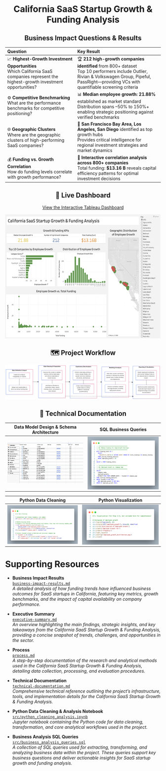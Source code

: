 <h1 align="center">California SaaS Startup Growth & Funding Analysis</h1>
<h2 align="center">Business Impact Questions & Results</h2>


| Question                                                                                                 | Key Result                                                                                                                         |
|:-------------------------------------------------------------------------------------------------------- |:-----------------------------------------------------------------------------------------------------------------------------------|
| 📈 **Highest-Growth Investment Opportunities**<br>Which California SaaS companies represent the highest-growth investment opportunities? | 🏆 **212 high-growth companies identified** from 800+ dataset<br>Top 10 performers include Outlier, Rivian & Volkswagen Group, Pipeful, PassRight—providing VCs with quantifiable screening criteria |
| ⚙️ **Competitive Benchmarking**<br>What are the performance benchmarks for competitive positioning?       | 📊 **Median employee growth: 21.88%** established as market standard<br>Distribution spans –50% to 150%+ enabling strategic positioning against verified benchmarks                                                               |
| 🌐 **Geographic Clusters**<br>Where are the geographic clusters of high-performing SaaS companies?        | 📍 **San Francisco Bay Area, Los Angeles, San Diego** identified as top growth hubs<br>Provides critical intelligence for regional investment strategies and market dynamics                                                                            |
| 💰 **Funding vs. Growth Correlation**<br>How do funding levels correlate with growth performance?         | 🔗 **Interactive correlation analysis across 800+ companies**<br>Total funding: **$13.16 B** reveals capital efficiency patterns for optimal investment decisions                                                                  |



<h2 align="center">🚀 Live Dashboard</h2>

<p align="center">
  <a href="https://public.tableau.com/app/profile/farooq.syed6811/viz/CaliforniaSaaSStartupGrowthFundingAnalysis_17511350716100/CaliforniaSaaSStartupGrowthFundingAnalysis?publish=yes">
    View the Interactive Tableau Dashboard
  </a>
</p>

<p align="center">
  <img src="screenshots/tableaudashboard.png" width="600" height="400">
</p>


<h2 align="center">🗺️ Project Workflow</h2>

![Project Workflow](screenshots/project_workflow.png)



<h2 align="center">📖  Technical Documentation</h2>

| Data Model Design & Schema Architecture                            | SQL Business Queries                                 |
|:------------------------------------------------------------------:|:----------------------------------------------------:|
| <img src="screenshots/data_model_design_schema_architecture.png" width="600" alt="Data Model Design & Schema Architecture"> | <img src="screenshots/sql_business_queries.png" width="600" alt="SQL Business Queries"> |

| Python Data Cleaning                                               | Python Visualization                                 |
|:------------------------------------------------------------------:|:----------------------------------------------------:|
| <img src="screenshots/py_data_cleaning.png" width="600" alt="Python Data Cleaning"> | <img src="screenshots/py_visual.png" width="600" alt="Python Visualization"> |


# Supporting Resources

- **Business Impact Results**  
  [`business-impact-results.md`](./business-impact-results.md)  
  *A detailed analysis of how funding trends have influenced business outcomes for SaaS startups in California, featuring key metrics, growth benchmarks, and the impact of capital availability on company performance.*

- **Executive Summary**  
  [`executive-summary.md`](./executive-summary.md)  
  *An overview highlighting the main findings, strategic insights, and key takeaways from the California SaaS Startup Growth & Funding Analysis, providing a concise snapshot of trends, challenges, and opportunities in the sector.*

- **Process**  
  [`process.md`](./process.md)  
  *A step-by-step documentation of the research and analytical methods used in the California SaaS Startup Growth & Funding Analysis, detailing data collection, processing, and evaluation procedures.*

- **Technical Documentation**  
  [`technical-documentation.md`](./technical-documentation.md)  
  *Comprehensive technical reference outlining the project’s infrastructure, tools, and implementation details for the California SaaS Startup Growth & Funding Analysis.*

- **Python Data Cleaning & Analysis Notebook**  
  [`src/python_cleaning_analysis.ipynb`](./src/python_cleaning_analysis.ipynb)  
  *Jupyter notebook containing the Python code for data cleaning, transformation, and core analytical workflows used in the project.*

- **Business Analysis SQL Queries**  
  [`src/business_analysis_queries.sql`](./src/business_analysis_queries.sql)  
  *A collection of SQL queries used for extracting, transforming, and analyzing business data within the project. These queries support key business questions and deliver actionable insights for SaaS startup growth and funding analysis.*

